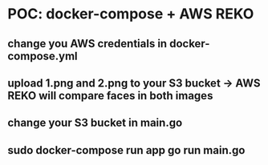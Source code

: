 
# POC: docker-compose + AWS REKO

## change you AWS credentials in docker-compose.yml

## upload 1.png and 2.png to your S3 bucket -> AWS REKO will compare faces in both images

## change your S3 bucket in main.go 

## sudo docker-compose run app go run main.go